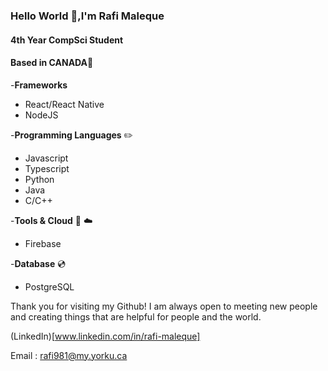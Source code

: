 ### Hello World 👋,I'm Rafi Maleque


#### 4th Year CompSci Student 

#### Based in CANADA:maple_leaf:

-**Frameworks**
 - React/React Native
 - NodeJS
  
-**Programming Languages** :pencil2:
 - Javascript
 - Typescript
 - Python
 - Java
 - C/C++

-**Tools & Cloud** :wrench:  :cloud:
 - Firebase
 
-**Database** :cd:
  - PostgreSQL

Thank you for visiting my Github! I am always open to meeting new people and creating things that are helpful for people and the world.

(LinkedIn)[www.linkedin.com/in/rafi-maleque]

Email : rafi981@my.yorku.ca
<!--
**RafiMaleque/RafiMaleque** is a ✨ _special_ ✨ repository because its `README.md` (this file) appears on your GitHub profile.

Here are some ideas to get you started:

- 🔭 I’m currently working on ...
- 🌱 I’m currently learning ...
- 👯 I’m looking to collaborate on ...
- 🤔 I’m looking for help with ...
- 💬 Ask me about ...
- 📫 How to reach me: ...
- 😄 Pronouns: ...
- ⚡ Fun fact: ...
-->
